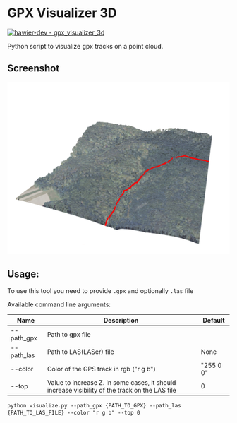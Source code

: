 # GPX Visualizer 3D
[![hawier-dev - gpx_visualizer_3d](https://img.shields.io/static/v1?label=hawier-dev&message=gpx_visualizer_3d&color=blue&logo=github)](https://github.com/hawier-dev/gpx_visualizer_3d "Go to GitHub repo")

Python script to visualize gpx tracks on a point cloud.

## Screenshot

![screenshot](assets/screenshot_gpx_visualizer_3d.png)

## Usage:

To use this tool you need to provide `.gpx` and optionally `.las` file

Available command line arguments:

| Name        | Description                                                                                    | Default   | 
|-------------|------------------------------------------------------------------------------------------------|-----------|
| --path_gpx  | Path to gpx file                                                                               |           |
| --path_las  | Path to LAS(LASer) file                                                                        | None      |
| --color     | Color of the GPS track in rgb ("r g b")                                                        | "255 0 0" |
| --top       | Value to increase Z. In some cases, it should increase visibility of the track on the LAS file | 0         |

```shell
python visualize.py --path_gpx {PATH_TO_GPX} --path_las {PATH_TO_LAS_FILE} --color "r g b" --top 0
```
